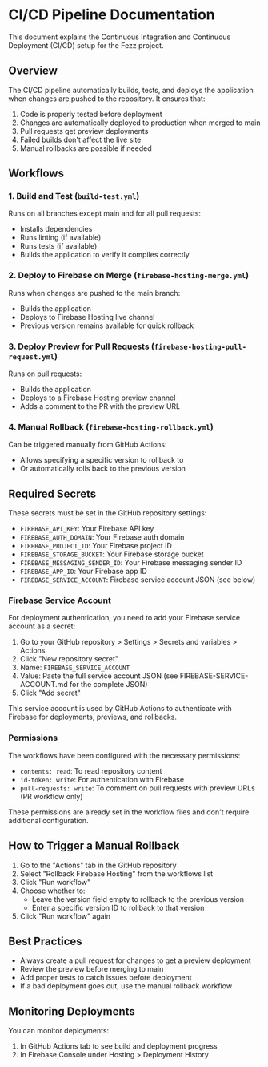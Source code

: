 # CI/CD Pipeline Documentation

This document explains the Continuous Integration and Continuous Deployment (CI/CD) setup for the Fezz project.

## Overview

The CI/CD pipeline automatically builds, tests, and deploys the application when changes are pushed to the repository. It ensures that:

1. Code is properly tested before deployment
2. Changes are automatically deployed to production when merged to main
3. Pull requests get preview deployments
4. Failed builds don't affect the live site
5. Manual rollbacks are possible if needed

## Workflows

### 1. Build and Test (`build-test.yml`)

Runs on all branches except main and for all pull requests:
- Installs dependencies
- Runs linting (if available)
- Runs tests (if available)
- Builds the application to verify it compiles correctly

### 2. Deploy to Firebase on Merge (`firebase-hosting-merge.yml`)

Runs when changes are pushed to the main branch:
- Builds the application
- Deploys to Firebase Hosting live channel
- Previous version remains available for quick rollback

### 3. Deploy Preview for Pull Requests (`firebase-hosting-pull-request.yml`)

Runs on pull requests:
- Builds the application
- Deploys to a Firebase Hosting preview channel
- Adds a comment to the PR with the preview URL

### 4. Manual Rollback (`firebase-hosting-rollback.yml`)

Can be triggered manually from GitHub Actions:
- Allows specifying a specific version to rollback to
- Or automatically rolls back to the previous version

## Required Secrets

These secrets must be set in the GitHub repository settings:

- `FIREBASE_API_KEY`: Your Firebase API key
- `FIREBASE_AUTH_DOMAIN`: Your Firebase auth domain
- `FIREBASE_PROJECT_ID`: Your Firebase project ID
- `FIREBASE_STORAGE_BUCKET`: Your Firebase storage bucket
- `FIREBASE_MESSAGING_SENDER_ID`: Your Firebase messaging sender ID
- `FIREBASE_APP_ID`: Your Firebase app ID
- `FIREBASE_SERVICE_ACCOUNT`: Firebase service account JSON (see below)

### Firebase Service Account

For deployment authentication, you need to add your Firebase service account as a secret:

1. Go to your GitHub repository > Settings > Secrets and variables > Actions
2. Click "New repository secret"
3. Name: `FIREBASE_SERVICE_ACCOUNT`
4. Value: Paste the full service account JSON (see FIREBASE-SERVICE-ACCOUNT.md for the complete JSON)
5. Click "Add secret"

This service account is used by GitHub Actions to authenticate with Firebase for deployments, previews, and rollbacks.

### Permissions

The workflows have been configured with the necessary permissions:
- `contents: read`: To read repository content
- `id-token: write`: For authentication with Firebase
- `pull-requests: write`: To comment on pull requests with preview URLs (PR workflow only)

These permissions are already set in the workflow files and don't require additional configuration.

## How to Trigger a Manual Rollback

1. Go to the "Actions" tab in the GitHub repository
2. Select "Rollback Firebase Hosting" from the workflows list
3. Click "Run workflow"
4. Choose whether to:
   - Leave the version field empty to rollback to the previous version
   - Enter a specific version ID to rollback to that version
5. Click "Run workflow" again

## Best Practices

- Always create a pull request for changes to get a preview deployment
- Review the preview before merging to main
- Add proper tests to catch issues before deployment
- If a bad deployment goes out, use the manual rollback workflow

## Monitoring Deployments

You can monitor deployments:
1. In GitHub Actions tab to see build and deployment progress
2. In Firebase Console under Hosting > Deployment History